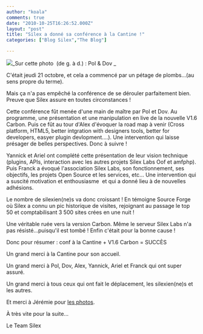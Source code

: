```yaml
---
author: "koala"
comments: true
date: "2010-10-25T16:26:52.000Z"
layout: "post"
title: "Silex a donné sa conférence à la Cantine !"
categories: ["Blog Silex","The Blog"]

---
```

[![](https://www.silexlabs.org/wp-content/uploads/2010/10/pol_dove_lacantine2.jpg)](https://www.silexlabs.org/2010/10/silex-a-donne-sa-conference-a-la-cantine/pol_dove_lacantine-3/)_Sur cette photo  (de g. à d.) : Pol & Dov _


C'était jeudi 21 octobre, et cela a commencé par un pétage de plombs...(au sens propre du terme).

Mais ça n'a pas empêché la conférence de se dérouler parfaitement bien. Preuve que Silex assure en toutes circonstances !

Cette conférence fût menée d'une main de maître par Pol et Dov. Au programme, une présentation et une manipulation en live de la nouvelle V1.6 Carbon. Puis ce fût au tour d'Alex d'évoquer la road map à venir (Cross platform, HTML5, better intgration with designers tools, better for developers, easyer plugin devlopment....). Une intervention qui laisse présager de belles perspectives. Donc à suivre !

Yannick et Ariel ont complété cette présentation de leur vision technique (plugins, APIs, interaction avec les autres projets Silex Labs Oof et amfphp). Puis Franck a évoqué l'association Silex Labs, son fonctionnement, ses objectifs, les projets Open Source et les services, etc... Une intervention qui a suscité motivation et enthousiasme  et qui a donné lieu à de nouvelles adhésions.

Le nombre de silexien(ne)s va donc croissant ! En témoigne Source Forge où Silex a connu un pic historique de visites, rejoignant au passage le top 50 et comptabilisant 3 500 sites crées en une nuit !

Une véritable ruée vers la version Carbon. Même le serveur Silex Labs n'a pas résisté...puisqu'il est tombé ! Enfin c'était pour la bonne cause !

Donc pour résumer : conf à la Cantine + V1.6 Carbon = SUCCÈS

Un grand merci à la Cantine pour son accueil.

Un grand merci à Pol, Dov, Alex, Yannick, Ariel et Franck qui ont super assuré.

Un grand merci à tous ceux qui ont fait le déplacement, les silexien(ne)s et les autres.

Et merci à Jérémie pour [les photos](http://www.flickr.com/photos/54796681@N06/with/5104723102/).

À très vite pour la suite...

Le Team Silex


